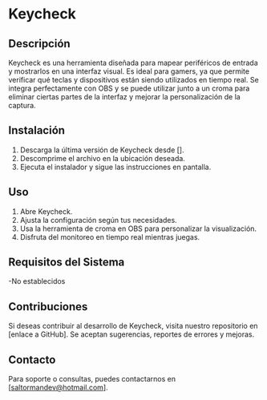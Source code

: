 # Keycheck

## Descripción
Keycheck es una herramienta diseñada para mapear periféricos de entrada y mostrarlos en una interfaz visual. Es ideal para gamers, ya que permite verificar qué teclas y dispositivos están siendo utilizados en tiempo real. Se integra perfectamente con OBS y se puede utilizar junto a un croma para eliminar ciertas partes de la interfaz y mejorar la personalización de la captura.

## Instalación
1. Descarga la última versión de Keycheck desde [].
2. Descomprime el archivo en la ubicación deseada.
3. Ejecuta el instalador y sigue las instrucciones en pantalla.

## Uso
1. Abre Keycheck.
2. Ajusta la configuración según tus necesidades.
3. Usa la herramienta de croma en OBS para personalizar la visualización.
4. Disfruta del monitoreo en tiempo real mientras juegas.

## Requisitos del Sistema
-No establecidos

## Contribuciones
Si deseas contribuir al desarrollo de Keycheck, visita nuestro repositorio en [enlace a GitHub]. Se aceptan sugerencias, reportes de errores y mejoras.

## Contacto
Para soporte o consultas, puedes contactarnos en [saltormandev@hotmail.com].

